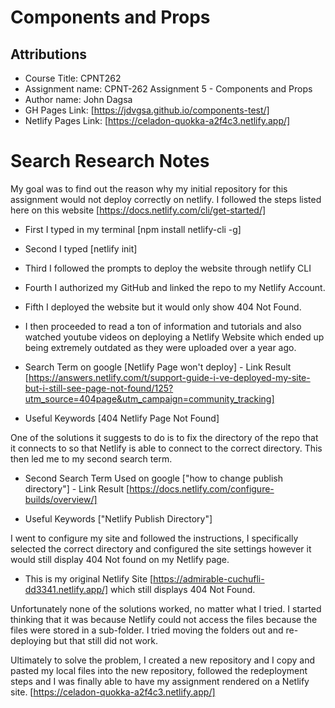 # Components and Props

## Attributions

- Course Title: CPNT262
- Assignment name: CPNT-262 Assignment 5 - Components and Props
- Author name: John Dagsa
- GH Pages Link: [https://jdvgsa.github.io/components-test/]
- Netlify Pages Link: [https://celadon-quokka-a2f4c3.netlify.app/]

# Search Research Notes

My goal was to find out the reason why my initial repository for this assignment would not deploy correctly on netlify. I followed the steps listed here on this website [https://docs.netlify.com/cli/get-started/]

- First I typed in my terminal [npm install netlify-cli -g]
- Second I typed [netlify init]
- Third I followed the prompts to deploy the website through netlify CLI
- Fourth I authorized my GitHub and linked the repo to my Netlify Account.
- Fifth I deployed the website but it would only show 404 Not Found.

- I then proceeded to read a ton of information and tutorials and also watched youtube videos on deploying a Netlify Website which ended up being extremely outdated as they were uploaded over a year ago.

- Search Term on google [Netlify Page won't deploy] - Link Result [https://answers.netlify.com/t/support-guide-i-ve-deployed-my-site-but-i-still-see-page-not-found/125?utm_source=404page&utm_campaign=community_tracking]
- Useful Keywords [404 Netlify Page Not Found]

One of the solutions it suggests to do is to fix the directory of the repo that it connects to so that Netlify is able to connect to the correct directory. This then led me to my second search term.

- Second Search Term Used on google ["how to change publish directory"] - Link Result [https://docs.netlify.com/configure-builds/overview/]

- Useful Keywords ["Netlify Publish Directory"]

I went to configure my site and followed the instructions, I specifically selected the correct directory and configured the site settings however it would still display 404 Not found on my Netlify page.

- This is my original Netlify Site [https://admirable-cuchufli-dd3341.netlify.app/] which still displays 404 Not Found.

Unfortunately none of the solutions worked, no matter what I tried. I started thinking that it was because Netlify could not access the files because the files were stored in a sub-folder. I tried moving the folders out and re-deploying but that still did not work.

Ultimately to solve the problem, I created a new repository and I copy and pasted my local files into the new repository, followed the redeployment steps and I was finally able to have my assignment rendered on a Netlify site. [https://celadon-quokka-a2f4c3.netlify.app/]



